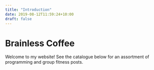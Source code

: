 ```yaml
---
title: "Introduction"
date: 2019-08-12T11:59:24+10:00
draft: false
---
```


# Brainless Coffee

Welcome to my website! See the catalogue below for an assortment of programming and group fitness posts.
